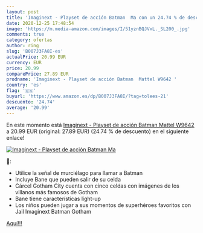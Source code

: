 ```yaml
---
layout: post
title: 'Imaginext - Playset de acción Batman  Ma con un 24.74 % de descuento'
date: 2020-12-25 17:48:54
image: 'https://m.media-amazon.com/images/I/51yznBQJVxL._SL200_.jpg'
comments: true
category: ofertas
author: ring
slug: 'B007J3FA8I-es'
actualPrice: 20.99 EUR
currency: EUR
price: 20.99
comparePrice: 27.89 EUR
prodname: 'Imaginext - Playset de acción Batman  Mattel W9642 '
country: 'es'
flag: '🇪🇸'
buyurl: 'https://www.amazon.es/dp/B007J3FA8I/?tag=tolees-21'
descuento: '24.74'
average: '20.99'
---
```


En este momento está [Imaginext - Playset de acción Batman  Mattel W9642 ](https://www.amazon.es/dp/B007J3FA8I/?tag=tolees-21) a 20.99 EUR (original: 27.89 EUR) (24.74 %  de descuento) en el siguiente enlace!

[![Imaginext - Playset de acción Batman  Ma](https://m.media-amazon.com/images/I/51yznBQJVxL._SL200_.jpg)](https://www.amazon.es/dp/B007J3FA8I/?tag=tolees-21)

🔎:

- Utilice la señal de murciélago para llamar a Batman
- Incluye Bane que pueden salir de su celda
- Cárcel Gotham City cuenta con cinco celdas con imágenes de los villanos más famosos de Gotham
- Bane tiene características light-up
- Los niños pueden jugar a sus momentos de superhéroes favoritos con Jail Imaginext Batman Gotham

[Aquí!!!](https://www.amazon.es/dp/B007J3FA8I/?tag=tolees-21)
